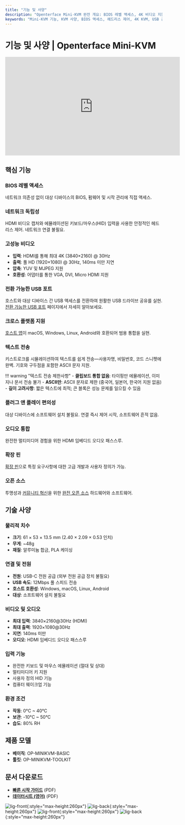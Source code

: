 ```yaml
---
title: "기능 및 사양"
description: "Openterface Mini-KVM 완전 개요: BIOS 레벨 액세스, 4K 비디오 지원, 크로스 플랫폼 호환성, USB 공유 및 상세한 기술 사양을 포함한 강력한 기능. 이 헤드리스 컴퓨터 제어 솔루션에 대해 알아야 할 모든 것."
keywords: "Mini-KVM 기능, KVM 사양, BIOS 액세스, 헤드리스 제어, 4K KVM, USB 공유, 크로스 플랫폼 KVM, 텍스트 전송, 플러그 앤 플레이 KVM, 오픈 소스 KVM, 기술 사양"
---
```


# **기능 및 사양** | Openterface Mini-KVM

<iframe 
  width="560" 
  height="315" 
  src="https://www.youtube.com/embed/r3HNUflWGOY?si=84Ek6F9ocHmmGTqW" 
  title="YouTube video player" 
  frameborder="0" 
  allow="accelerometer; autoplay; clipboard-write; encrypted-media; gyroscope; picture-in-picture; web-share" 
  referrerpolicy="strict-origin-when-cross-origin" 
  allowfullscreen>
</iframe>

## 핵심 기능

### **BIOS 레벨 액세스**

네트워크 의존성 없이 대상 디바이스의 BIOS, 펌웨어 및 시작 관리에 직접 액세스.

### **네트워크 독립성**

HDMI 비디오 캡처와 에뮬레이션된 키보드/마우스(HID) 입력을 사용한 안정적인 헤드리스 제어. 네트워크 연결 불필요.

### **고성능 비디오**

- **입력**: HDMI를 통해 최대 4K (3840×2160) @ 30Hz
- **출력**: 풀 HD (1920×1080) @ 30Hz, 140ms 미만 지연
- **압축**: YUV 및 MJPEG 지원
- **호환성**: 어댑터를 통한 VGA, DVI, Micro HDMI 지원

### **전환 가능한 USB 포트**

호스트와 대상 디바이스 간 USB 액세스를 전환하여 원활한 USB 드라이브 공유를 실현. [전환 가능한 USB 포트](../usb-switch) 페이지에서 자세히 알아보세요.

### **크로스 플랫폼 지원**

[호스트 앱](/app)이 macOS, Windows, Linux, Android와 호환되어 범용 통합을 실현.

### **텍스트 전송**

키스트로크를 시뮬레이션하여 텍스트를 쉽게 전송—사용자명, 비밀번호, 코드 스니펫에 완벽. 기호와 구두점을 포함한 ASCII 문자 지원.

!!! warning "텍스트 전송 제한사항" - **클립보드 통합 없음**: 타이핑만 에뮬레이션, 이미지나 문서 전송 불가 - **ASCII만**: ASCII 문자로 제한 (중국어, 일본어, 한국어 지원 없음) - **길이 고려사항**: 짧은 텍스트에 최적; 큰 블록은 성능 문제를 일으킬 수 있음

### **플러그 앤 플레이 편의성**

대상 디바이스에 소프트웨어 설치 불필요. 연결 즉시 제어 시작, 소프트웨어 흔적 없음.

### **오디오 통합**

완전한 멀티미디어 경험을 위한 HDMI 임베디드 오디오 패스스루.

### **확장 핀**

[확장 핀](../extension-pins)으로 특정 요구사항에 대한 고급 개발과 사용자 정의가 가능.

### **오픈 소스**

투명성과 [커뮤니티 혁신](/discord)을 위한 [완전 오픈 소스](/compliance) 하드웨어와 소프트웨어.

## 기술 사양

### **물리적 치수**

- **크기**: 61 × 53 × 13.5 mm (2.40 × 2.09 × 0.53 인치)
- **무게**: ~48g
- **재질**: 알루미늄 합금, PLA 케이싱

### **연결 및 전원**

- **전원**: USB-C 전원 공급 (외부 전원 공급 장치 불필요)
- **USB 속도**: 12Mbps 풀 스피드 전송
- **호스트 호환성**: Windows, macOS, Linux, Android
- **대상**: 소프트웨어 설치 불필요

### **비디오 및 오디오**

- **최대 입력**: 3840×2160@30Hz (HDMI)
- **최대 출력**: 1920×1080@30Hz
- **지연**: 140ms 미만
- **오디오**: HDMI 임베디드 오디오 패스스루

### **입력 기능**

- 완전한 키보드 및 마우스 에뮬레이션 (절대 및 상대)
- 멀티미디어 키 지원
- 사용자 정의 HID 기능
- 컴퓨터 웨이크업 기능

### **환경 조건**

- **작동**: 0°C ~ 40°C
- **보관**: -10°C ~ 50°C
- **습도**: 80% RH

## 제품 모델

- **베이직**: OP-MINIKVM-BASIC
- **툴킷**: OP-MINIKVM-TOOLKIT

## 문서 다운로드

- **[빠른 시작 가이드](https://raw.githubusercontent.com/TechxArtisanStudio/Openterface/main/product-printed-materials/minikvm_quick_start_guide_20240928.pdf)** (PDF)
- **[데이터시트 (영어)](https://raw.githubusercontent.com/TechxArtisanStudio/Openterface/main/product-printed-materials/Openterface-Mini-KVM-Basic-and-Toolkit-Datasheet-Eng-20250313.pdf)** (PDF)

![lig-front](https://assets.openterface.com/images/product/minikvm-v1-9-front.svg#only-light){:style="max-height:260px"}
![lig-back](https://assets.openterface.com/images/product/minikvm-v1-9-back.svg#only-light){:style="max-height:260px"}
![lig-front](https://assets.openterface.com/images/product/minikvm-v1-9-front_1.svg#only-dark){:style="max-height:260px"}
![lig-back](https://assets.openterface.com/images/product/minikvm-v1-9-back_1.svg#only-dark){:style="max-height:260px"}

